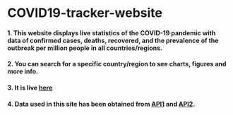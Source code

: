# COVID19-tracker-website
#### 1. This website displays live statistics of the COVID-19 pandemic with data of confirmed cases, deaths, recovered, and the prevalence of the outbreak per million people in all countries/regions.
#### 2. You can search for a specific country/region to see charts, figures and more info. 
#### 3. It is live [here](https://covid19-tracker-dashboard.netlify.app/)
#### 4. Data used in this site has been obtained from [API1](https://corona.lmao.ninja/v2/countries?sort=cases) and [API2](https://pomber.github.io/covid19/timeseries.json).


